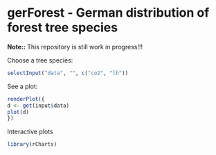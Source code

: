 gerForest - German distribution of forest tree species
================

**Note::** This repository is still work in progress\!\!\!

Choose a tree species:

``` r
selectInput("data", "", c("co2", "lh"))
```

See a plot:

``` r
renderPlot({
d <- get(input$data)
plot(d)
})
```

Interactive plots

``` r
library(rCharts)
```
